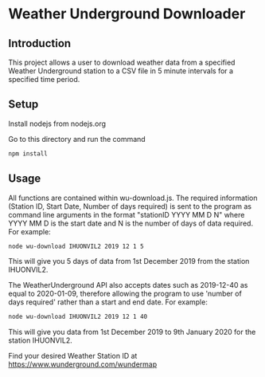 # Weather Underground Downloader

## Introduction

This project allows a user to download weather data from a specified Weather Underground station to a CSV file in 5 minute intervals for a specified time period.

## Setup

Install nodejs from nodejs.org

Go to this directory and run the command

```sh
npm install
```

## Usage
All functions are contained within wu-download.js.  The required information (Station ID, Start Date, Number of days required) is sent to the program as command line arguments in the format "stationID YYYY MM D N" where YYYY MM D is the start date and N is the number of days of data required. For example:

```sh
node wu-download IHUONVIL2 2019 12 1 5
```

This will give you 5 days of data from 1st December 2019 from the station IHUONVIL2.

The WeatherUnderground API also accepts dates such as 2019-12-40 as equal to 2020-01-09, therefore allowing the program to use 'number of days required' rather than a start and end date.  For example:

```sh
node wu-download IHUONVIL2 2019 12 1 40
```
This will give you data from 1st December 2019 to 9th January 2020 for the station IHUONVIL2.

Find your desired Weather Station ID at https://www.wunderground.com/wundermap

